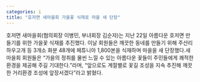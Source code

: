 ```yaml
---
categories: i
title: "호저면 새마을회 가을꽃 식재로 마을 새 단장"
---
```

호저면 새마을회(협의회장 이병민, 부녀회장 김순자)는 지난 22일 아름다운 호저면 만들기를 위한 가을꽃 식재를 추진했다. 이날 회원들은 깨끗한 동네를 만들기 위해 주산리 하우고개 등 3개소 화분 48개에 페튜니아 1,800본을 식재하며 마을을 새 단장했다.새마을회 회원들은 “가을의 정취를 물씬 느낄 수 있는 아름다운 꽃들이 주민들에게 쾌적한 환경을 제공해 주길 기대한다.”라며, “앞으로도 계절별로 꽃길 조성을 지속 추진해 깨끗한 거리환경 조성에 앞장서겠다”라고 밝혔다.